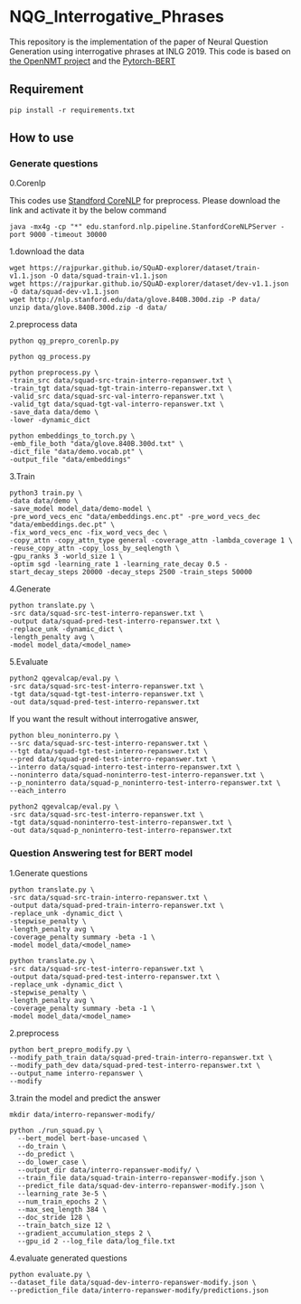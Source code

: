 # NQG_Interrogative_Phrases

This repository is the implementation of the paper of Neural Question Generation using interrogative phrases at INLG 2019.
This code is based on [the OpenNMT project](https://github.com/OpenNMT/OpenNMT) and the [Pytorch-BERT](https://github.com/huggingface/pytorch-transformers)

## Requirement

    pip install -r requirements.txt

## How to use

### Generate questions

0.Corenlp

This codes use [Standford CoreNLP](https://stanfordnlp.github.io/CoreNLP/) for preprocess. Please download the link and activate it by the below command

    java -mx4g -cp "*" edu.stanford.nlp.pipeline.StanfordCoreNLPServer -port 9000 -timeout 30000

1.download the data

    wget https://rajpurkar.github.io/SQuAD-explorer/dataset/train-v1.1.json -O data/squad-train-v1.1.json
    wget https://rajpurkar.github.io/SQuAD-explorer/dataset/dev-v1.1.json -O data/squad-dev-v1.1.json
    wget http://nlp.stanford.edu/data/glove.840B.300d.zip -P data/
    unzip data/glove.840B.300d.zip -d data/

2.preprocess data

    python qg_prepro_corenlp.py

    python qg_process.py

    python preprocess.py \
    -train_src data/squad-src-train-interro-repanswer.txt \
    -train_tgt data/squad-tgt-train-interro-repanswer.txt \
    -valid_src data/squad-src-val-interro-repanswer.txt \
    -valid_tgt data/squad-tgt-val-interro-repanswer.txt \
    -save_data data/demo \
    -lower -dynamic_dict

    python embeddings_to_torch.py \
    -emb_file_both "data/glove.840B.300d.txt" \
    -dict_file "data/demo.vocab.pt" \
    -output_file "data/embeddings"

3.Train

    python3 train.py \
    -data data/demo \
    -save_model model_data/demo-model \
    -pre_word_vecs_enc "data/embeddings.enc.pt" -pre_word_vecs_dec "data/embeddings.dec.pt" \
    -fix_word_vecs_enc -fix_word_vecs_dec \
    -copy_attn -copy_attn_type general -coverage_attn -lambda_coverage 1 \
    -reuse_copy_attn -copy_loss_by_seqlength \
    -gpu_ranks 3 -world_size 1 \
    -optim sgd -learning_rate 1 -learning_rate_decay 0.5 -start_decay_steps 20000 -decay_steps 2500 -train_steps 50000

4.Generate

    python translate.py \
    -src data/squad-src-test-interro-repanswer.txt \
    -output data/squad-pred-test-interro-repanswer.txt \
    -replace_unk -dynamic_dict \
    -length_penalty avg \
    -model model_data/<model_name>

5.Evaluate

    python2 qgevalcap/eval.py \
    -src data/squad-src-test-interro-repanswer.txt \
    -tgt data/squad-tgt-test-interro-repanswer.txt \
    -out data/squad-pred-test-interro-repanswer.txt

If you want the result without interrogative answer,

    python bleu_noninterro.py \
    --src data/squad-src-test-interro-repanswer.txt \
    --tgt data/squad-tgt-test-interro-repanswer.txt \
    --pred data/squad-pred-test-interro-repanswer.txt \
    --interro data/squad-interro-test-interro-repanswer.txt \
    --noninterro data/squad-noninterro-test-interro-repanswer.txt \
    --p_noninterro data/squad-p_noninterro-test-interro-repanswer.txt \
    --each_interro

    python2 qgevalcap/eval.py \
    -src data/squad-src-test-interro-repanswer.txt \
    -tgt data/squad-noninterro-test-interro-repanswer.txt \
    -out data/squad-p_noninterro-test-interro-repanswer.txt

### Question Answering test for BERT model

1.Generate questions

    python translate.py \
    -src data/squad-src-train-interro-repanswer.txt \
    -output data/squad-pred-train-interro-repanswer.txt \
    -replace_unk -dynamic_dict \
    -stepwise_penalty \
    -length_penalty avg \
    -coverage_penalty summary -beta -1 \
    -model model_data/<model_name>

    python translate.py \
    -src data/squad-src-test-interro-repanswer.txt \
    -output data/squad-pred-test-interro-repanswer.txt \
    -replace_unk -dynamic_dict \
    -stepwise_penalty \
    -length_penalty avg \
    -coverage_penalty summary -beta -1 \
    -model model_data/<model_name>

2.preprocess

    python bert_prepro_modify.py \
    --modify_path_train data/squad-pred-train-interro-repanswer.txt \
    --modify_path_dev data/squad-pred-test-interro-repanswer.txt \
    --output_name interro-repanswer \
    --modify

3.train the model and predict the answer

    mkdir data/interro-repanswer-modify/

    python ./run_squad.py \
      --bert_model bert-base-uncased \
      --do_train \
      --do_predict \
      --do_lower_case \
      --output_dir data/interro-repanswer-modify/ \
      --train_file data/squad-train-interro-repanswer-modify.json \
      --predict_file data/squad-dev-interro-repanswer-modify.json \
      --learning_rate 3e-5 \
      --num_train_epochs 2 \
      --max_seq_length 384 \
      --doc_stride 128 \
      --train_batch_size 12 \
      --gradient_accumulation_steps 2 \
      --gpu_id 2 --log_file data/log_file.txt

4.evaluate generated questions

    python evaluate.py \
    --dataset_file data/squad-dev-interro-repanswer-modify.json \
    --prediction_file data/interro-repanswer-modify/predictions.json
